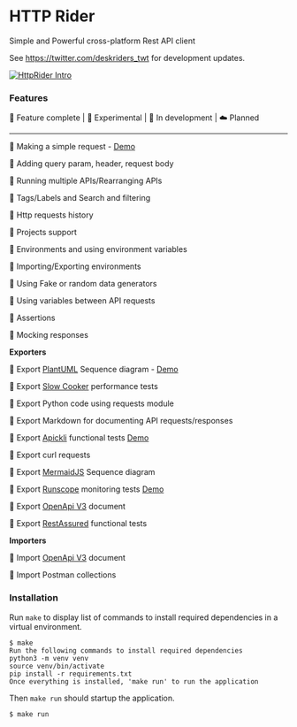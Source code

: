 
# HTTP Rider  
  
Simple and Powerful cross-platform Rest API client  
  
See https://twitter.com/deskriders_twt for development updates.  
 
[![HttpRider Intro](https://img.youtube.com/vi/fw8jMjQpfy8/0.jpg)](https://www.youtube.com/watch?v=fw8jMjQpfy8)
 
### Features  
  
🚀 Feature complete | 🙈 Experimental | 📝 In development | ☁️️ Planned  
  
---  
  
🚀 Making a simple request - [Demo](https://www.youtube.com/watch?v=fw8jMjQpfy8)  
  
🚀 Adding query param, header, request body    
  
🚀 Running multiple APIs/Rearranging APIs  
  
🚀 Tags/Labels and Search and filtering  
  
🚀 Http requests history   
  
🚀 Projects support  
  
🚀 Environments and using environment variables  
  
🚀 Importing/Exporting environments  
  
🚀 Using Fake or random data generators  
  
🚀 Using variables between API requests  
   
🚀 Assertions  
  
🚀 Mocking responses  
  
**Exporters**
  
🚀 Export [PlantUML](https://twitter.com/plantuml) Sequence diagram - [Demo](https://www.youtube.com/watch?v=4Asr_4iOxUM)
  
🚀 Export [Slow Cooker](https://github.com/buoyantio/slow_cooker) performance tests  
  
🚀 Export Python code using requests module  
  
🚀 Export Markdown for documenting API requests/responses  
  
🚀 Export [Apickli](https://github.com/apickli/apickli) functional tests [Demo](https://deskriders.dev/generating-bdd-tests-with-httprider/)
  
🚀 Export curl requests  
  
🚀 Export [MermaidJS](https://mermaidjs.github.io/) Sequence diagram  
  
🚀 Export [Runscope](https://www.runscope.com) monitoring tests [Demo](https://deskriders.dev/generating-runscope-monitoring-tests/)

🙈 Export [OpenApi V3](https://github.com/OAI/OpenAPI-Specification/blob/master/versions/3.0.0.md) document

🙈 Export [RestAssured](http://rest-assured.io) functional tests
  
**Importers**
  
🚀 Import [OpenApi V3](https://github.com/OAI/OpenAPI-Specification/blob/master/versions/3.0.0.md) document  
  
🚀 Import Postman collections
  
### Installation  
  
Run `make` to display list of commands to install required dependencies in a virtual environment.  
  
```  
$ make  
Run the following commands to install required dependencies  
python3 -m venv venv  
source venv/bin/activate  
pip install -r requirements.txt  
Once everything is installed, 'make run' to run the application  
```  
  
Then `make run` should startup the application.  
  
```  
$ make run  
```
